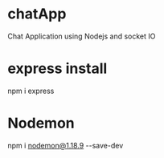 # chatApp
Chat Application using Nodejs and socket IO

# express install

npm i express

# Nodemon

npm i nodemon@1.18.9 --save-dev